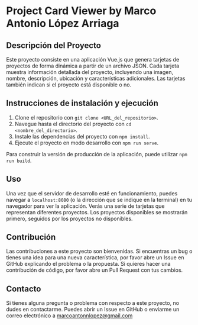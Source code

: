 # Project Card Viewer by Marco Antonio López Arriaga

## Descripción del Proyecto

Este proyecto consiste en una aplicación Vue.js que genera tarjetas de proyectos de forma dinámica a partir de un archivo JSON. Cada tarjeta muestra información detallada del proyecto, incluyendo una imagen, nombre, descripción, ubicación y características adicionales. Las tarjetas también indican si el proyecto está disponible o no.

## Instrucciones de instalación y ejecución

1. Clone el repositorio con `git clone <URL_del_repositorio>`.
2. Navegue hasta el directorio del proyecto con `cd <nombre_del_directorio>`.
3. Instale las dependencias del proyecto con `npm install`.
4. Ejecute el proyecto en modo desarrollo con `npm run serve`.

Para construir la versión de producción de la aplicación, puede utilizar `npm run build`.

## Uso

Una vez que el servidor de desarrollo esté en funcionamiento, puedes navegar a `localhost:8080` (o la dirección que se indique en la terminal) en tu navegador para ver la aplicación. Verás una serie de tarjetas que representan diferentes proyectos. Los proyectos disponibles se mostrarán primero, seguidos por los proyectos no disponibles.

## Contribución

Las contribuciones a este proyecto son bienvenidas. Si encuentras un bug o tienes una idea para una nueva característica, por favor abre un Issue en GitHub explicando el problema o la propuesta. Si quieres hacer una contribución de código, por favor abre un Pull Request con tus cambios.

## Contacto

Si tienes alguna pregunta o problema con respecto a este proyecto, no dudes en contactarme. Puedes abrir un Issue en GitHub o enviarme un correo electrónico a marcoantonnlopez@gmail.com
